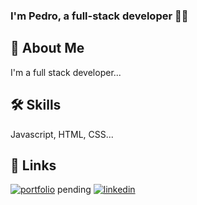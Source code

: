 ### I'm Pedro, a full-stack developer 👨‍💻

## 🚀 About Me
I'm a full stack developer...

## 🛠 Skills
Javascript, HTML, CSS...


## 🔗 Links
[![portfolio](https://img.shields.io/badge/my_portfolio-000?style=for-the-badge&logo=ko-fi&logoColor=white)]() pending
[![linkedin](https://img.shields.io/badge/linkedin-0A66C2?style=for-the-badge&logo=linkedin&logoColor=white)](https://www.linkedin.com/pedro-ragni)
<!--
**thep3Dr0/thep3Dr0** is a ✨ _special_ ✨ repository because its `README.md` (this file) appears on your GitHub profile.

Here are some ideas to get you started:

- 🔭 I’m currently working on ...
- 🌱 I’m currently learning ...
- 👯 I’m looking to collaborate on ...
- 🤔 I’m looking for help with ...
- 💬 Ask me about ...
- 📫 How to reach me: ...
- 😄 Pronouns: ...
- ⚡ Fun fact: ...
-->
